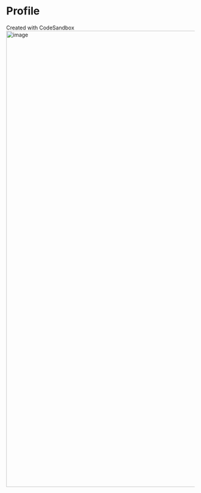 # Profile
Created with CodeSandbox
<img width="1217" alt="image" src="https://user-images.githubusercontent.com/51490169/214323576-45783828-dd79-4eab-9cd3-88a8529f83c7.png">
